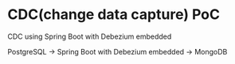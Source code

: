 # CDC(change data capture) PoC

CDC using Spring Boot with Debezium embedded

PostgreSQL → Spring Boot with Debezium embedded → MongoDB 
